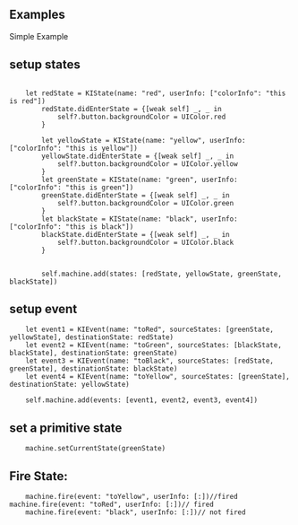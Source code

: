 Examples
---

Simple Example

## setup states
```
	
	let redState = KIState(name: "red", userInfo: ["colorInfo": "this is red"])
        redState.didEnterState = {[weak self] _, _ in
            self?.button.backgroundColor = UIColor.red
        }

        let yellowState = KIState(name: "yellow", userInfo: ["colorInfo": "this is yellow"])
        yellowState.didEnterState = {[weak self] _, _ in
            self?.button.backgroundColor = UIColor.yellow
        }
        let greenState = KIState(name: "green", userInfo: ["colorInfo": "this is green"])
        greenState.didEnterState = {[weak self] _, _ in
            self?.button.backgroundColor = UIColor.green
        }
        let blackState = KIState(name: "black", userInfo: ["colorInfo": "this is black"])
        blackState.didEnterState = {[weak self] _, _ in
            self?.button.backgroundColor = UIColor.black
        }
	

        self.machine.add(states: [redState, yellowState, greenState, blackState])
```
	
## setup event

        let event1 = KIEvent(name: "toRed", sourceStates: [greenState, yellowState], destinationState: redState)
        let event2 = KIEvent(name: "toGreen", sourceStates: [blackState, blackState], destinationState: greenState)
        let event3 = KIEvent(name: "toBlack", sourceStates: [redState, greenState], destinationState: blackState)
        let event4 = KIEvent(name: "toYellow", sourceStates: [greenState], destinationState: yellowState)

        self.machine.add(events: [event1, event2, event3, event4])

## set a primitive state

        machine.setCurrentState(greenState)  

## Fire State:

        machine.fire(event: "toYellow", userInfo: [:])//fired
	machine.fire(event: "toRed", userInfo: [:])// fired
        machine.fire(event: "black", userInfo: [:])// not fired
	
